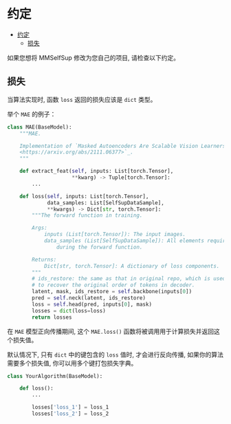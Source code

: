 # 约定

- [约定](#约定)
  - [损失](#损失)

如果您想将 MMSelfSup 修改为您自己的项目, 请检查以下约定。

## 损失

当算法实现时, 函数 `loss` 返回的损失应该是 `dict` 类型。

举个 `MAE` 的例子：

```python
class MAE(BaseModel):
    """MAE.

    Implementation of `Masked Autoencoders Are Scalable Vision Learners
    <https://arxiv.org/abs/2111.06377>`_.
    """

    def extract_feat(self, inputs: List[torch.Tensor],
                     **kwarg) -> Tuple[torch.Tensor]:
        ...

    def loss(self, inputs: List[torch.Tensor],
             data_samples: List[SelfSupDataSample],
             **kwargs) -> Dict[str, torch.Tensor]:
        """The forward function in training.

        Args:
            inputs (List[torch.Tensor]): The input images.
            data_samples (List[SelfSupDataSample]): All elements required
                during the forward function.

        Returns:
            Dict[str, torch.Tensor]: A dictionary of loss components.
        """
        # ids_restore: the same as that in original repo, which is used
        # to recover the original order of tokens in decoder.
        latent, mask, ids_restore = self.backbone(inputs[0])
        pred = self.neck(latent, ids_restore)
        loss = self.head(pred, inputs[0], mask)
        losses = dict(loss=loss)
        return losses

```

在 `MAE` 模型正向传播期间, 这个 `MAE.loss()` 函数将被调用用于计算损失并返回这个损失值。

默认情况下, 只有 `dict` 中的键包含的 `loss` 值时, 才会进行反向传播, 如果你的算法需要多个损失值, 你可以用多个键打包损失字典。

```python
class YourAlgorithm(BaseModel):

    def loss():
        ...

        losses['loss_1'] = loss_1
        losses['loss_2'] = loss_2
```
